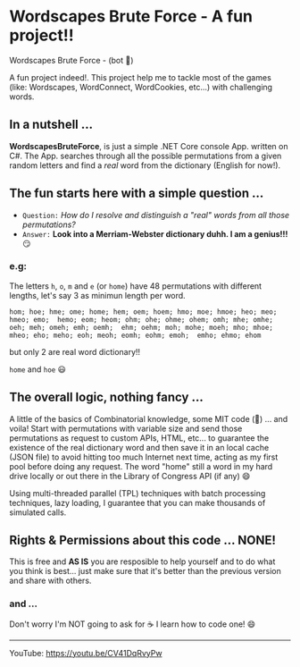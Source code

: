 # Wordscapes Brute Force - A fun project!!
Wordscapes Brute Force - (bot 🤖)

A fun project indeed!. 
This project help me to tackle most of the games (like: Wordscapes, WordConnect, WordCookies, etc...) with challenging words.

## In a nutshell ... 
**WordscapesBruteForce**, is just a simple .NET Core console App. written on C#. The App. searches through all the possible permutations from a given random letters and find a 
*real* word from the dictionary (English for now!).

## The fun starts here with a simple question ...
- ``Question:`` *How do I resolve and distinguish a "real" words from all those permutations?*
- ``Answer:`` **Look into a Merriam-Webster dictionary duhh. I am a genius!!!** 😏

### e.g: 
The letters ``h``, ``o``, ``m`` and ``e`` (or ``home``) have 48 permutations 
with different lengths, let's say 3 as minimun length per word.

``hom; hoe; hme; ome; home; hem; oem; hoem; hmo; moe; hmoe; heo; meo; hmeo; emo; 
hemo; eom; heom; ohm; ohe; ohme; ohem; omh; mhe; omhe; oeh; meh; omeh; emh; oemh; 
ehm; oehm; moh; mohe; moeh; mho; mhoe; mheo; eho; meho; eoh; meoh; eomh; eohm; emoh; 
emho; ehmo; ehom``

but only 2 are real word dictionary!!

``home`` and ``hoe`` 😃

## The overall logic, nothing fancy ...
A little of the basics of Combinatorial knowledge, some MIT code (🥇) ... and voila! Start with permutations with variable size and send those permutations as request to custom APIs, HTML, etc... to guarantee the existence of the real dictionary word and then save it in an local cache (JSON file) to avoid hitting too much Internet next time, acting as my first pool before doing any request. The word "home" still a word in my hard drive locally or out there in the Library of Congress API (if any) 😄

Using multi-threaded parallel (TPL) techniques with batch processing techniques, lazy loading, I guarantee that you can make thousands of simulated calls.

## Rights & Permissions about this code ... NONE!
This is free and **AS IS** you are resposible to help yourself and to do what you think is best... just make sure that it's better than the previous version  and share with others. 

### and ...
Don't worry I'm NOT going to ask for ☕ I learn how to code one! 😄

----------------------
YouTube: https://youtu.be/CV41DqRvyPw  
